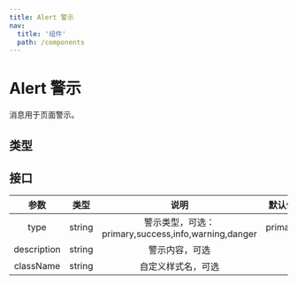 ```yaml
---
title: Alert 警示
nav:
  title: '组件'
  path: /components
---
```


# Alert 警示

消息用于页面警示。


## 类型

<code src="./demos/types.tsx"></code>

## 接口

|  参数   | 类型  |  说明  |默认值
|  :----:  | :----:  |:----:  |:----:  |
| type  | string |警示类型，可选：primary,success,info,warning,danger|primary
| description  | string |警示内容，可选|
|className|string|自定义样式名，可选|

